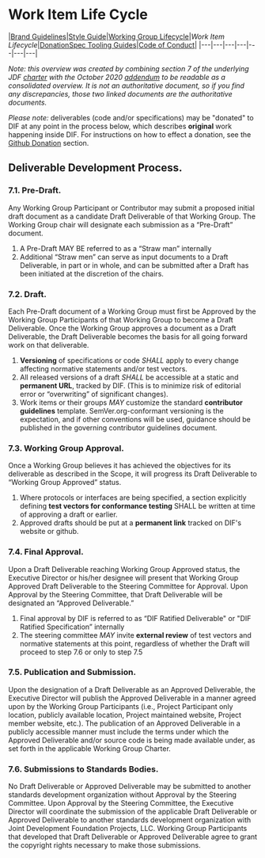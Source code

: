 # Work Item Life Cycle

|[Brand Guidelines](brand-guidelines.md)|[Style Guide](style-guide.md)|[Working Group Lifecycle](working-group-lifecycle.md)|*Work Item Lifecycle*|[Donation](github-donation.md)[Spec Tooling Guides](spec-tooling-guides.md)|[Code of Conduct](code-of-conduct.md)|
|---|---|---|---|---|---|---|



*Note: this overview was created by combining section 7 of the underlying JDF [charter](https://github.com/decentralized-identity/org/blob/master/Org%20documents/Membership%20agreements/DIF%20Project%20Charter%20_4.0.2.pdf) with the October 2020 [addendum](https://github.com/decentralized-identity/org/blob/master/Org%20documents/Membership%20agreements/Project%20Charter%20Addendum.md) to be readable as a consolidated overview. It is not an authoritative document, so if you find any discrepancies, those two linked documents are the authoritative documents.*

*Please note:* deliverables (code and/or specifications) may be "donated" to DIF at any point in the process below, which describes **original** work happening inside DIF.  For instructions on how to effect a donation, see the [Github Donation](github-donation.md) section.

## Deliverable Development Process.

### 7.1. **Pre-Draft**. 

Any Working Group Participant or Contributor may submit a proposed initial draft document as a candidate Draft Deliverable of that Working Group. The Working Group chair will designate each submission as a “Pre-Draft” document.
1. A Pre-Draft MAY BE referred to as a “Straw man” internally
2. Additional “Straw men” can serve as input documents to a Draft Deliverable, in part or in whole, and can be submitted after a Draft has been initiated at the discretion of the chairs.

### 7.2. **Draft**. 
Each Pre-Draft document of a Working Group must first be Approved by the Working Group Participants of that Working Group to become a Draft Deliverable. Once the Working Group approves a document as a Draft Deliverable, the Draft Deliverable becomes the basis for all going forward work on that deliverable.

1. **Versioning** of specifications or code *SHALL* apply to every change affecting normative statements and/or test vectors.
2. All released versions of a draft *SHALL* be accessible at a static and **permanent URL**, tracked by DIF. (This is to minimize risk of editorial error or “overwriting” of significant changes).
3. Work items or their groups *MAY* customize the standard **contributor guidelines** template. SemVer.org-conformant versioning is the expectation, and if other conventions will be used, guidance should be published in the governing contributor guidelines document.

### 7.3. **Working Group Approval**.
Once a Working Group believes it has achieved the objectives for its deliverable as described in the Scope, it will progress its Draft Deliverable to “Working Group Approved” status.
1. Where protocols or interfaces are being specified, a section explicitly defining **test vectors for conformance testing** SHALL be written at time of approving a draft or earlier.
2. Approved drafts should be put at a **permanent link** tracked on DIF's website or github.

### 7.4. **Final Approval**.
Upon a Draft Deliverable reaching Working Group Approved status, the Executive Director or his/her designee will present that Working Group Approved Draft Deliverable to the Steering Committee for Approval. Upon Approval by the Steering Committee, that Draft Deliverable will be designated an “Approved Deliverable.”
1. Final approval by DIF is referred to as “DIF Ratified Deliverable" or "DIF Ratified Specification” internally
2. The steering committee *MAY* invite **external review** of test vectors and normative statements at this point, regardless of whether the Draft will proceed to step 7.6 or only to step 7.5

### 7.5. **Publication and Submission**.
Upon the designation of a Draft Deliverable as an Approved Deliverable, the Executive Director will publish the Approved Deliverable in a manner agreed upon by the Working Group Participants (i.e., Project Participant only location, publicly available location, Project maintained website, Project member website, etc.). The publication of an Approved Deliverable in a publicly accessible manner must include the terms under which the Approved Deliverable and/or source code is being made available under, as set forth in the applicable Working Group Charter.

### 7.6. **Submissions to Standards Bodies**.
No Draft Deliverable or Approved Deliverable may be submitted to another standards development organization without Approval by the Steering Committee. Upon Approval by the Steering Committee, the Executive Director will coordinate the submission of the applicable Draft Deliverable or Approved Deliverable to another
standards development organization with Joint Development Foundation Projects, LLC. Working Group Participants that developed that Draft Deliverable or Approved Deliverable agree to grant the copyright rights necessary to make those submissions.

